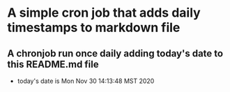 A simple cron job that adds daily timestamps to markdown file
============================================================
## A chronjob run once daily adding today's date to this README.md file
* today's date is Mon Nov 30 14:13:48 MST 2020

